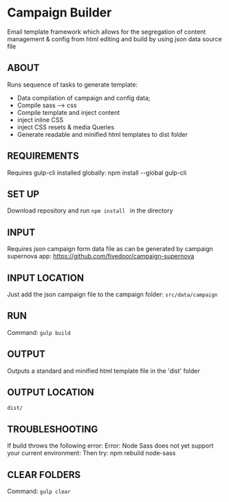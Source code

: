 # Campaign Builder

Email template framework which allows for the segregation of content management & config from html editing and build by using json data source file

## ABOUT
Runs sequence of tasks to generate template: 
- Data compilation of campaign and config data;
- Compile sass —> css
- Compile template and inject content
- inject inline CSS 
- inject CSS resets  & media Queries
- Generate readable and minified html  templates to dist folder

## REQUIREMENTS
Requires gulp-cli installed globally:
npm install --global gulp-cli

## SET UP
Download repository and run `npm install ` in the directory

## INPUT
Requires json campaign form data file as can be generated by campaign supernova app:
https://github.com/fivedoor/campaign-supernova

## INPUT LOCATION
Just add the json campaign file to the campaign folder: 
`src/data/campaign`

## RUN
Command:  `gulp build`

## OUTPUT
Outputs a standard and minified html template file in the 'dist' folder

## OUTPUT LOCATION
`dist/`

## TROUBLESHOOTING
If build throws the following error: 
Error: Node Sass does not yet support your current environment: 
Then try:
npm rebuild node-sass


## CLEAR FOLDERS 
Command: `gulp clear`
